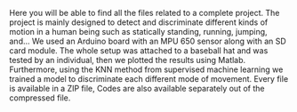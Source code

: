 Here you will be able to find all the files related to a complete project. 
The project is mainly designed to detect and discriminate different kinds of motion in a human being such as statically standing, running, jumping, and... 
We used an Arduino board with an MPU 650 sensor along with an SD card module.
The whole setup was attached to a baseball hat and was tested by an individual, then we plotted the results using Matlab.
Furthermore, using the KNN method from supervised machine learning we trained a model to discriminate each different mode of movement.
Every file is available in a ZIP file, Codes are also available separately out of the compressed file.

